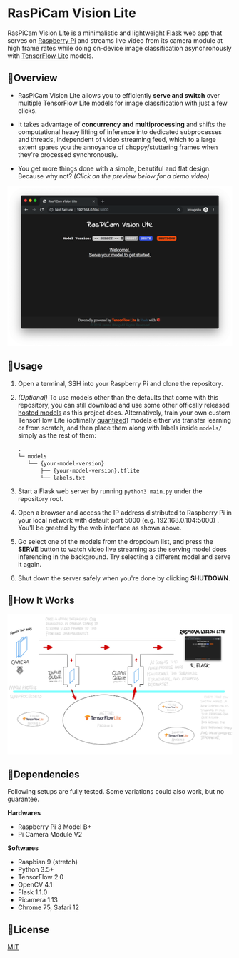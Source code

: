 # RasPiCam Vision Lite

RasPiCam Vision Lite is a minimalistic and lightweight [Flask](https://palletsprojects.com/p/flask) web app that serves on [Raspberry Pi](https://www.raspberrypi.org) and streams live video from its camera module at high frame rates while doing on-device image classification asynchronously with [TensorFlow Lite](https://www.tensorflow.org/lite) models. 


## :strawberry:Overview

- RasPiCam Vision Lite allows you to efficiently **serve and switch** over multiple TensorFlow Lite models for image classification with just a few clicks.

- It takes advantage of **concurrency and multiprocessing** and shifts the computational heavy lifting of inference into dedicated subprocesses and threads, independent of video streaming feed, which to a large extent spares you the annoyance of choppy/stuttering frames when they're processed synchronously. 

- You get more things done with a simple, beautiful and flat design. Because why not? *(Click on the preview below for a demo video)*

[![demo](img/demo.png)](https://www.youtube.com/watch?v=l8zcCfQgHXg)


## :strawberry:Usage

1. Open a terminal, SSH into your Raspberry Pi and clone the repository.

2. *(Optional)* To use models other than the defaults that come with this repository, you can still download and use some other offically released [hosted models](https://www.tensorflow.org/lite/guide/hosted_models#quantized_models) as this project does. Alternatively, train your own custom TensorFlow Lite (optimally [quantized](https://www.tensorflow.org/lite/performance/post_training_quantization)) models either via transfer learning or from scratch, and then place them along with labels inside `models/` simply as the rest of them:

    ```
    .
    └─ models
       └── {your-model-version}
           ├── {your-model-version}.tflite
           └── labels.txt
    ```

3. Start a Flask web server by running `python3 main.py` under the repository root.

4. Open a browser and access the IP address distributed to Raspberry Pi in your local network with default port 5000 (e.g. 192.168.0.104:5000) . You'll be greeted by the web interface as shown above. 

5. Go select one of the models from the dropdown list, and press the **SERVE** button to watch video live streaming as the serving model does inferencing in the background. Try selecting a different model and serve it again. 

6. Shut down the server safely when you're done by clicking **SHUTDOWN**.


## :strawberry:How It Works

![demo](img/raspicam-how-it-works.jpg)


## :strawberry:Dependencies

Following setups are fully tested. Some variations could also work, but no guarantee.

**Hardwares**
- Raspberry Pi 3 Model B+
- Pi Camera Module V2

**Softwares**
- Raspbian 9 (stretch)
- Python 3.5+
- TensorFlow 2.0 
- OpenCV 4.1
- Flask 1.1.0
- Picamera 1.13
- Chrome 75, Safari 12

## :strawberry:License

[MIT](https://github.com/jingw222/raspicam_vision_lite/blob/master/LICENSE)